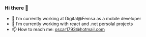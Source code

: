 ### Hi there 👋

- 🔭 I’m currently working at Digital@Femsa as a mobile developer
- 🌱 I’m currently working with react and .net persolal projects
- 📫 How to reach me: oscar1793@hotmail.com

